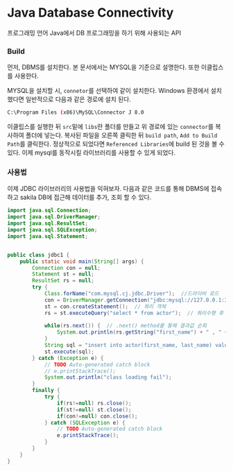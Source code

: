# Java Database Connectivity
프로그래밍 언어 Java에서 DB 프로그래밍을 하기 위해 사용되는 API  



### Build
먼저, DBMS를 설치한다. 본 문서에서는 MYSQL을 기준으로 설명한다. 또한 이클립스를 사용한다.

MYSQL을 설치할 시, `connetor`를 선택하여 같이 설치한다. Windows 환경에서 설치했다면 일반적으로 다음과 같은 경로에 설치 된다. 
```bash
C:\Program Files (x86)\MySQL\Connector J 8.0
```

이클립스를 실행한 뒤 `src`밑에 `libs`란 폴더를 만들고 위 경로에 있는 `connector`를 복사하여 폴더에 넣는다. 복사된 파일을 오른쪽 클릭한 뒤 `build path`, `Add to Build Path`를 클릭한다. 정상적으로 되었다면 `Referenced Libraries`에 build 된 것을 볼 수 있다. 이제 mysql를 동작시킬 라이브러리를 사용할 수 있게 되었다.



### 사용법

이제 JDBC 라이브러리의 사용법을 익혀보자. 다음과 같은 코드를 통해 DBMS에 접속하고 sakila DB에 접근해 데이터를 추가, 조회 할 수 있다.
```java
import java.sql.Connection;
import java.sql.DriverManager;
import java.sql.ResultSet;
import java.sql.SQLException;
import java.sql.Statement;


public class jdbc1 {
	public static void main(String[] args) {
		Connection con = null;
		Statement st = null;
		ResultSet rs = null;
		try {
			Class.forName("com.mysql.cj.jdbc.Driver");  //드라이버 로드
			con = DriverManager.getConnection("jdbc:mysql://127.0.0.1:3306/sakila?serverTimezone=UTC&useUniCode=yes&characterEncoding=UTF-8","root","root123!");  // MYSQL DBMS의 sakila DB에 접속. 이 예제에서는 DBMS의 아이디 root, 비밀번호 root123
			st = con.createStatement();  // 쿼리 객체
			rs = st.executeQuery("select * from actor");  // 쿼리수행 후 결과 받기
			
			while(rs.next()) {  // .next() method를 통해 결과값 순회
				System.out.println(rs.getString("first_name") + " , " +rs.getInt("actor_id"));
			}
			String sql = "insert into actor(first_name, last_name) values('BBANG', 'SOYUN')";
			st.execute(sql);
		} catch (Exception e) {
			// TODO Auto-generated catch block
			// e.printStackTrace();
			System.out.println("class loading fail");
		}
		finally {
			try {
				if(rs!=null) rs.close();
				if(st!=null) st.close();
				if(con!=null) con.close();
			} catch (SQLException e) {
				// TODO Auto-generated catch block
				e.printStackTrace();
			}
		}
	}
}

```